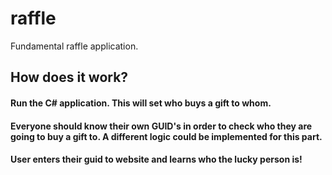 # raffle
Fundamental raffle application.

## How does it work?
#### Run the C# application. This will set who buys a gift to whom.
#### Everyone should know their own GUID's in order to check who they are going to buy a gift to. A different logic could be implemented for this part.
#### User enters their guid to website and learns who the lucky person is!
